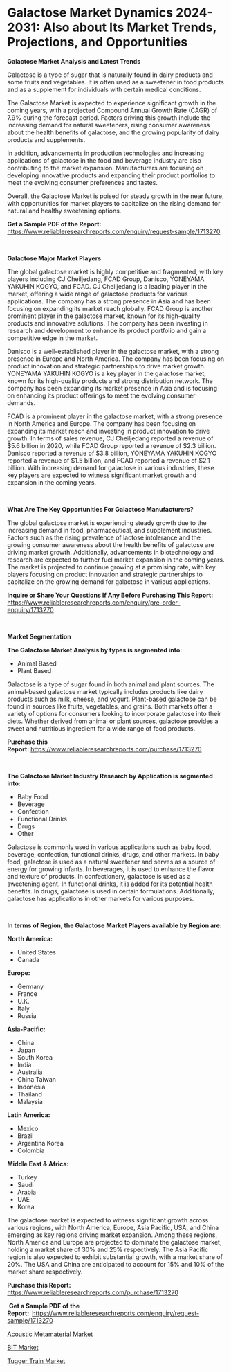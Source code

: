 <p><h1>Galactose Market Dynamics 2024-2031: Also about Its Market Trends, Projections, and Opportunities</h1></p><p><strong>Galactose Market Analysis and Latest Trends</strong></p>
<p><p>Galactose is a type of sugar that is naturally found in dairy products and some fruits and vegetables. It is often used as a sweetener in food products and as a supplement for individuals with certain medical conditions.</p><p>The Galactose Market is expected to experience significant growth in the coming years, with a projected Compound Annual Growth Rate (CAGR) of 7.9% during the forecast period. Factors driving this growth include the increasing demand for natural sweeteners, rising consumer awareness about the health benefits of galactose, and the growing popularity of dairy products and supplements.</p><p>In addition, advancements in production technologies and increasing applications of galactose in the food and beverage industry are also contributing to the market expansion. Manufacturers are focusing on developing innovative products and expanding their product portfolios to meet the evolving consumer preferences and tastes.</p><p>Overall, the Galactose Market is poised for steady growth in the near future, with opportunities for market players to capitalize on the rising demand for natural and healthy sweetening options.</p></p>
<p><strong>Get a Sample PDF of the Report:&nbsp;</strong> <a href="https://www.reliableresearchreports.com/enquiry/request-sample/1713270">https://www.reliableresearchreports.com/enquiry/request-sample/1713270</a></p>
<p>&nbsp;</p>
<p><strong>Galactose Major Market Players</strong></p>
<p><p>The global galactose market is highly competitive and fragmented, with key players including CJ Cheiljedang, FCAD Group, Danisco, YONEYAMA YAKUHIN KOGYO, and FCAD. CJ Cheiljedang is a leading player in the market, offering a wide range of galactose products for various applications. The company has a strong presence in Asia and has been focusing on expanding its market reach globally. FCAD Group is another prominent player in the galactose market, known for its high-quality products and innovative solutions. The company has been investing in research and development to enhance its product portfolio and gain a competitive edge in the market.</p><p>Danisco is a well-established player in the galactose market, with a strong presence in Europe and North America. The company has been focusing on product innovation and strategic partnerships to drive market growth. YONEYAMA YAKUHIN KOGYO is a key player in the galactose market, known for its high-quality products and strong distribution network. The company has been expanding its market presence in Asia and is focusing on enhancing its product offerings to meet the evolving consumer demands.</p><p>FCAD is a prominent player in the galactose market, with a strong presence in North America and Europe. The company has been focusing on expanding its market reach and investing in product innovation to drive growth. In terms of sales revenue, CJ Cheiljedang reported a revenue of $5.6 billion in 2020, while FCAD Group reported a revenue of $2.3 billion. Danisco reported a revenue of $3.8 billion, YONEYAMA YAKUHIN KOGYO reported a revenue of $1.5 billion, and FCAD reported a revenue of $2.1 billion. With increasing demand for galactose in various industries, these key players are expected to witness significant market growth and expansion in the coming years.</p></p>
<p>&nbsp;</p>
<p><strong>What Are The Key Opportunities For Galactose Manufacturers?</strong></p>
<p><p>The global galactose market is experiencing steady growth due to the increasing demand in food, pharmaceutical, and supplement industries. Factors such as the rising prevalence of lactose intolerance and the growing consumer awareness about the health benefits of galactose are driving market growth. Additionally, advancements in biotechnology and research are expected to further fuel market expansion in the coming years. The market is projected to continue growing at a promising rate, with key players focusing on product innovation and strategic partnerships to capitalize on the growing demand for galactose in various applications.</p></p>
<p><strong>Inquire or Share Your Questions If Any Before Purchasing This Report:</strong> <a href="https://www.reliableresearchreports.com/enquiry/pre-order-enquiry/1713270">https://www.reliableresearchreports.com/enquiry/pre-order-enquiry/1713270</a></p>
<p>&nbsp;</p>
<p><strong>Market Segmentation</strong></p>
<p><strong>The Galactose Market Analysis by types is segmented into:</strong></p>
<p><ul><li>Animal Based</li><li>Plant Based</li></ul></p>
<p><p>Galactose is a type of sugar found in both animal and plant sources. The animal-based galactose market typically includes products like dairy products such as milk, cheese, and yogurt. Plant-based galactose can be found in sources like fruits, vegetables, and grains. Both markets offer a variety of options for consumers looking to incorporate galactose into their diets. Whether derived from animal or plant sources, galactose provides a sweet and nutritious ingredient for a wide range of food products.</p></p>
<p><strong>Purchase this Report:&nbsp;</strong><a href="https://www.reliableresearchreports.com/purchase/1713270">https://www.reliableresearchreports.com/purchase/1713270</a></p>
<p>&nbsp;</p>
<p><strong>The Galactose Market Industry Research by Application is segmented into:</strong></p>
<p><ul><li>Baby Food</li><li>Beverage</li><li>Confection</li><li>Functional Drinks</li><li>Drugs</li><li>Other</li></ul></p>
<p><p>Galactose is commonly used in various applications such as baby food, beverage, confection, functional drinks, drugs, and other markets. In baby food, galactose is used as a natural sweetener and serves as a source of energy for growing infants. In beverages, it is used to enhance the flavor and texture of products. In confectionery, galactose is used as a sweetening agent. In functional drinks, it is added for its potential health benefits. In drugs, galactose is used in certain formulations. Additionally, galactose has applications in other markets for various purposes.</p></p>
<p>&nbsp;</p>
<p><strong>In terms of Region, the Galactose Market Players available by Region are:</strong></p>
<p>
    <p> <strong> North America: </strong>
        <ul>
            <li>United States</li>
            <li>Canada</li>
        </ul>
        </p> 
    <p> <strong> Europe: </strong>
        <ul>
            <li>Germany</li>
            <li>France</li>
            <li>U.K.</li>
            <li>Italy</li>
            <li>Russia</li>
        </ul>
        </p> 
    <p> <strong> Asia-Pacific: </strong>
        <ul>
            <li>China</li>
            <li>Japan</li>
            <li>South Korea</li>
            <li>India</li>
            <li>Australia</li>
            <li>China Taiwan</li>
            <li>Indonesia</li>
            <li>Thailand</li>
            <li>Malaysia</li>
        </ul>
        </p> 
    <p> <strong> Latin America: </strong>
        <ul>
            <li>Mexico</li>
            <li>Brazil</li>
            <li>Argentina Korea</li>
            <li>Colombia</li>
        </ul>
        </p> 
    <p> <strong> Middle East & Africa: </strong>
        <ul>
            <li>Turkey</li>
            <li>Saudi</li>
            <li>Arabia</li>
            <li>UAE</li>
            <li>Korea</li>
        </ul>
    </p>
    </p>
<p><p>The galactose market is expected to witness significant growth across various regions, with North America, Europe, Asia Pacific, USA, and China emerging as key regions driving market expansion. Among these regions, North America and Europe are projected to dominate the galactose market, holding a market share of 30% and 25% respectively. The Asia Pacific region is also expected to exhibit substantial growth, with a market share of 20%. The USA and China are anticipated to account for 15% and 10% of the market share respectively.</p></p>
<p><strong>Purchase this Report: </strong><a href="https://www.reliableresearchreports.com/purchase/1713270">https://www.reliableresearchreports.com/purchase/1713270</a></p>
<p>&nbsp;<strong>Get a Sample PDF of the Report:&nbsp;&nbsp;</strong><a href="https://www.reliableresearchreports.com/enquiry/request-sample/1713270">https://www.reliableresearchreports.com/enquiry/request-sample/1713270</a></p>
<p><strong></strong></p>
<p><p><a href="https://view.publitas.com/reportprime-1/acoustic-metamaterial-market-size-market-trends-and-growth-outlook-forecasted-for-period-from-2023-to-2030/">Acoustic Metamaterial Market</a></p><p><a href="https://github.com/BryceTownsendr/Market-Research-Report-List-3/blob/main/bit-market.md">BIT Market</a></p><p><a href="https://view.publitas.com/reportprime-1/tugger-train-market-size-growth-and-forecast-from-2023-2030/">Tugger Train Market</a></p></p>